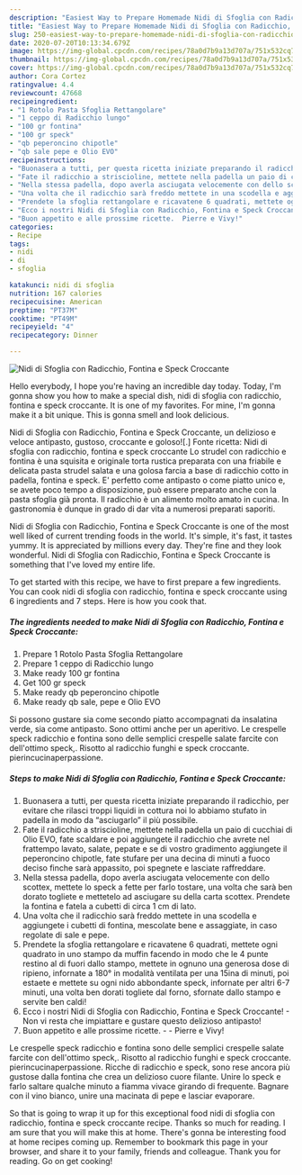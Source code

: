 ```yaml
---
description: "Easiest Way to Prepare Homemade Nidi di Sfoglia con Radicchio, Fontina e Speck Croccante"
title: "Easiest Way to Prepare Homemade Nidi di Sfoglia con Radicchio, Fontina e Speck Croccante"
slug: 250-easiest-way-to-prepare-homemade-nidi-di-sfoglia-con-radicchio-fontina-e-speck-croccante
date: 2020-07-20T10:13:34.679Z
image: https://img-global.cpcdn.com/recipes/78a0d7b9a13d707a/751x532cq70/nidi-di-sfoglia-con-radicchio-fontina-e-speck-croccante-recipe-main-photo.jpg
thumbnail: https://img-global.cpcdn.com/recipes/78a0d7b9a13d707a/751x532cq70/nidi-di-sfoglia-con-radicchio-fontina-e-speck-croccante-recipe-main-photo.jpg
cover: https://img-global.cpcdn.com/recipes/78a0d7b9a13d707a/751x532cq70/nidi-di-sfoglia-con-radicchio-fontina-e-speck-croccante-recipe-main-photo.jpg
author: Cora Cortez
ratingvalue: 4.4
reviewcount: 47668
recipeingredient:
- "1 Rotolo Pasta Sfoglia Rettangolare"
- "1 ceppo di Radicchio lungo"
- "100 gr fontina"
- "100 gr speck"
- "qb peperoncino chipotle"
- "qb sale pepe e Olio EVO"
recipeinstructions:
- "Buonasera a tutti, per questa ricetta iniziate preparando il radicchio, per evitare che rilasci troppi liquidi in cottura noi lo abbiamo stufato in padella in modo da “asciugarlo” il più possibile."
- "Fate il radicchio a striscioline, mettete nella padella un paio di cucchiai di Olio EVO, fate scaldare e poi aggiungete il radicchio che avrete nel frattempo lavato, salate, pepate e se di vostro gradimento aggiungete il peperoncino chipotle, fate stufare per una decina di minuti a fuoco deciso finche sarà appassito, poi spegnete e lasciate raffreddare."
- "Nella stessa padella, dopo averla asciugata velocemente con dello scottex, mettete lo speck a fette per farlo tostare, una volta che sarà ben dorato togliete e mettetelo ad asciugare su della carta scottex. Prendete la fontina e fatela a cubetti di circa 1 cm di lato."
- "Una volta che il radicchio sarà freddo mettete in una scodella e aggiungete i cubetti di fontina, mescolate bene e assaggiate, in caso regolate di sale e pepe."
- "Prendete la sfoglia rettangolare e ricavatene 6 quadrati, mettete ogni quadrato in uno stampo da muffin facendo in modo che le 4 punte restino al di fuori dallo stampo, mettete in ognuno una generosa dose di ripieno, infornate a 180° in modalità ventilata per una 15ina di minuti, poi estaete e mettete su ogni nido abbondante speck, infornate per altri 6-7 minuti, una volta ben dorati togliete dal forno, sfornate dallo stampo e servite ben caldi!"
- "Ecco i nostri Nidi di Sfoglia con Radicchio, Fontina e Speck Croccante! Non vi resta che impiattare e gustare questo delizioso antipasto!"
- "Buon appetito e alle prossime ricette.  Pierre e Vivy!"
categories:
- Recipe
tags:
- nidi
- di
- sfoglia

katakunci: nidi di sfoglia 
nutrition: 167 calories
recipecuisine: American
preptime: "PT37M"
cooktime: "PT49M"
recipeyield: "4"
recipecategory: Dinner

---
```



![Nidi di Sfoglia con Radicchio, Fontina e Speck Croccante](https://img-global.cpcdn.com/recipes/78a0d7b9a13d707a/751x532cq70/nidi-di-sfoglia-con-radicchio-fontina-e-speck-croccante-recipe-main-photo.jpg)

Hello everybody, I hope you're having an incredible day today. Today, I'm gonna show you how to make a special dish, nidi di sfoglia con radicchio, fontina e speck croccante. It is one of my favorites. For mine, I'm gonna make it a bit unique. This is gonna smell and look delicious.

Nidi di Sfoglia con Radicchio, Fontina e Speck Croccante, un delizioso e veloce antipasto, gustoso, croccante e goloso![.] Fonte ricetta: Nidi di sfoglia con radicchio, fontina e speck croccante Lo strudel con radicchio e fontina è una squisita e originale torta rustica preparata con una friabile e delicata pasta strudel salata e una golosa farcia a base di radicchio cotto in padella, fontina e speck. E&#39; perfetto come antipasto o come piatto unico e, se avete poco tempo a disposizione, può essere preparato anche con la pasta sfoglia già pronta. Il radicchio è un alimento molto amato in cucina. In gastronomia è dunque in grado di dar vita a numerosi preparati saporiti.

Nidi di Sfoglia con Radicchio, Fontina e Speck Croccante is one of the most well liked of current trending foods in the world. It's simple, it's fast, it tastes yummy. It is appreciated by millions every day. They're fine and they look wonderful. Nidi di Sfoglia con Radicchio, Fontina e Speck Croccante is something that I've loved my entire life.


To get started with this recipe, we have to first prepare a few ingredients. You can cook nidi di sfoglia con radicchio, fontina e speck croccante using 6 ingredients and 7 steps. Here is how you cook that.

<!--inarticleads1-->

##### The ingredients needed to make Nidi di Sfoglia con Radicchio, Fontina e Speck Croccante:

1. Prepare 1 Rotolo Pasta Sfoglia Rettangolare
1. Prepare 1 ceppo di Radicchio lungo
1. Make ready 100 gr fontina
1. Get 100 gr speck
1. Make ready qb peperoncino chipotle
1. Make ready qb sale, pepe e Olio EVO


Si possono gustare sia come secondo piatto accompagnati da insalatina verde, sia come antipasto. Sono ottimi anche per un aperitivo. Le crespelle speck radicchio e fontina sono delle semplici crespelle salate farcite con dell&#39;ottimo speck,. Risotto al radicchio funghi e speck croccante. pierincucinaperpassione. 

<!--inarticleads2-->

##### Steps to make Nidi di Sfoglia con Radicchio, Fontina e Speck Croccante:

1. Buonasera a tutti, per questa ricetta iniziate preparando il radicchio, per evitare che rilasci troppi liquidi in cottura noi lo abbiamo stufato in padella in modo da “asciugarlo” il più possibile.
1. Fate il radicchio a striscioline, mettete nella padella un paio di cucchiai di Olio EVO, fate scaldare e poi aggiungete il radicchio che avrete nel frattempo lavato, salate, pepate e se di vostro gradimento aggiungete il peperoncino chipotle, fate stufare per una decina di minuti a fuoco deciso finche sarà appassito, poi spegnete e lasciate raffreddare.
1. Nella stessa padella, dopo averla asciugata velocemente con dello scottex, mettete lo speck a fette per farlo tostare, una volta che sarà ben dorato togliete e mettetelo ad asciugare su della carta scottex. Prendete la fontina e fatela a cubetti di circa 1 cm di lato.
1. Una volta che il radicchio sarà freddo mettete in una scodella e aggiungete i cubetti di fontina, mescolate bene e assaggiate, in caso regolate di sale e pepe.
1. Prendete la sfoglia rettangolare e ricavatene 6 quadrati, mettete ogni quadrato in uno stampo da muffin facendo in modo che le 4 punte restino al di fuori dallo stampo, mettete in ognuno una generosa dose di ripieno, infornate a 180° in modalità ventilata per una 15ina di minuti, poi estaete e mettete su ogni nido abbondante speck, infornate per altri 6-7 minuti, una volta ben dorati togliete dal forno, sfornate dallo stampo e servite ben caldi!
1. Ecco i nostri Nidi di Sfoglia con Radicchio, Fontina e Speck Croccante! - Non vi resta che impiattare e gustare questo delizioso antipasto!
1. Buon appetito e alle prossime ricette. -  - Pierre e Vivy!


Le crespelle speck radicchio e fontina sono delle semplici crespelle salate farcite con dell&#39;ottimo speck,. Risotto al radicchio funghi e speck croccante. pierincucinaperpassione. Ricche di radicchio e speck, sono rese ancora più gustose dalla fontina che crea un delizioso cuore filante. Unire lo speck e farlo saltare qualche minuto a fiamma vivace girando di frequente. Bagnare con il vino bianco, unire una macinata di pepe e lasciar evaporare. 

So that is going to wrap it up for this exceptional food nidi di sfoglia con radicchio, fontina e speck croccante recipe. Thanks so much for reading. I am sure that you will make this at home. There's gonna be interesting food at home recipes coming up. Remember to bookmark this page in your browser, and share it to your family, friends and colleague. Thank you for reading. Go on get cooking!
